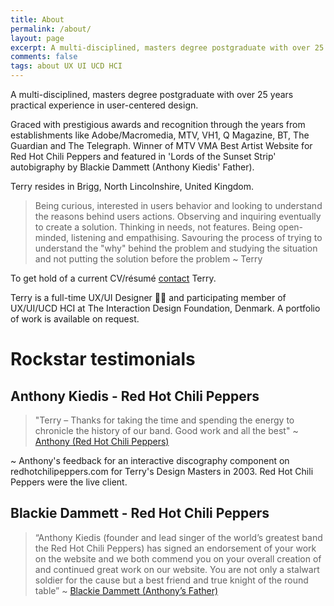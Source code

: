 ```yaml
---
title: About
permalink: /about/
layout: page
excerpt: A multi-disciplined, masters degree postgraduate with over 25 years practical experience in user-centered design. Being curious, interested in users behavior and looking to understand the reasons behind users actions. Observing and inquiring eventually to create a solution. ... read more.
comments: false
tags: about UX UI UCD HCI
---
```


A multi-disciplined, masters degree postgraduate with over 25 years practical experience in user-centered design.

Graced with prestigious awards and recognition through the years from establishments like Adobe/Macromedia, MTV, VH1, Q Magazine, BT, The Guardian and The Telegraph. Winner of MTV VMA Best Artist Website for Red Hot Chili Peppers and featured in 'Lords of the Sunset Strip' autobigraphy by Blackie Dammett (Anthony Kiedis' Father).

Terry resides in Brigg, North Lincolnshire, United Kingdom.

> Being curious, interested in users behavior and looking to understand the reasons behind users actions. Observing and inquiring eventually to create a solution. Thinking in needs, not features. Being open-minded, listening and empathising. Savouring the process of trying to understand the "why" behind the problem and studying the situation and not putting the solution before the problem ~ Terry

To get hold of a current CV/résumé <a href="/contact/">contact</a> Terry.

Terry is a full-time UX/UI Designer 🧘‍♂️ and participating member of UX/UI/UCD HCI at The Interaction Design Foundation, Denmark. A portfolio of work is available on request.

# Rockstar testimonials
## Anthony Kiedis - Red Hot Chili Peppers

> "Terry – Thanks for taking the time and spending the energy to chronicle the history of our band. Good work and all the best" ~ <a href="https://blackiedammett.com/" title="Anthony" alt="Anthony">Anthony (Red Hot Chili Peppers)</a>

~ Anthony's feedback for an interactive discography component on redhotchilipeppers.com for Terry's Design Masters in 2003. Red Hot Chili Peppers were the live client.

## Blackie Dammett - Red Hot Chili Peppers

> “Anthony Kiedis (founder and lead singer of the world’s greatest band the Red Hot Chili Peppers) has signed an endorsement of your work on the website and we both commend you on your overall creation of and continued great work on our website. You are not only a stalwart soldier for the cause but a best friend and true knight of the round table” ~ <a href="https://blackiedammett.com/" title="Link to Lords of the Sunset Strip" alt="Link to Lords of the Sunset Strip">Blackie Dammett (Anthony’s Father)</a>
